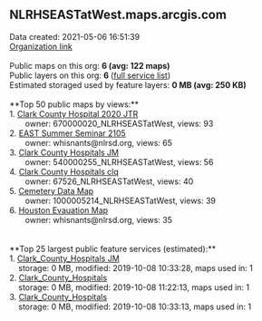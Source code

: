 <h2>NLRHSEASTatWest.maps.arcgis.com</h2> Data created: 2021-05-06 16:51:39 <br /><a target='new' href='https://NLRHSEASTatWest.maps.arcgis.com'>Organization link</a><br /><br />Public maps on this org: <b>6 (avg: 122 maps)</b><br />Public layers on this org: <b>6 </b>(<a target='new' href='https://services.arcgis.com/NkwYVlHTWSY6zGeV/ArcGIS/rest/services'>full service list</a>)<br />Estimated storaged used by feature layers: <b>0 MB (avg: 250 KB)</b><br /><br />**Top 50 public maps by views:**<br />  1. <a target='new' href='https://www.arcgis.com/home/item.html?id=e00f84c035ce46c6b5ae5149b1982af7'>Clark County Hospital 2020 JTR</a> <br />  &nbsp;&nbsp;&nbsp;&nbsp; &nbsp;&nbsp;owner: 670000020_NLRHSEASTatWest, views: 93<br />  2. <a target='new' href='https://www.arcgis.com/home/item.html?id=4c1cef78116c43e79dafc612e3093901'>EAST Summer Seminar 2105</a> <br />  &nbsp;&nbsp;&nbsp;&nbsp; &nbsp;&nbsp;owner: whisnants@nlrsd.org, views: 65<br />  3. <a target='new' href='https://www.arcgis.com/home/item.html?id=9a07054e7a8d4510b76ca594196f0b47'>Clark County Hospitals JM</a> <br />  &nbsp;&nbsp;&nbsp;&nbsp; &nbsp;&nbsp;owner: 540000255_NLRHSEASTatWest, views: 56<br />  4. <a target='new' href='https://www.arcgis.com/home/item.html?id=63b021b0e5744a8bbdf124d55cbac828'>Clark County Hospitals clq</a> <br />  &nbsp;&nbsp;&nbsp;&nbsp; &nbsp;&nbsp;owner: 67526_NLRHSEASTatWest, views: 40<br />  5. <a target='new' href='https://www.arcgis.com/home/item.html?id=f90808d1f7324719ae9ac10b435a31e7'>Cemetery Data Map</a> <br />  &nbsp;&nbsp;&nbsp;&nbsp; &nbsp;&nbsp;owner: 1000005214_NLRHSEASTatWest, views: 39<br />  6. <a target='new' href='https://www.arcgis.com/home/item.html?id=f3faec78c6ed43f19c38225554dc1975'>Houston Evauation Map</a> <br />  &nbsp;&nbsp;&nbsp;&nbsp; &nbsp;&nbsp;owner: whisnants@nlrsd.org, views: 35<br /><br /><br />**Top 25 largest public feature services (estimated):**<br /> 1. <a target='new' href='https://www.arcgis.com/home/item.html?id=939f73d2ca984765ae75e6ec71029bb8'>Clark_County_Hospitals JM</a><br /> &nbsp;&nbsp;&nbsp;&nbsp;storage: 0 MB, modified: 2019-10-08 10:33:28, maps used in: 1<br /> 2. <a target='new' href='https://www.arcgis.com/home/item.html?id=c4fa92dc02ff44ff83016e88443cc6ac'>Clark_County_Hospitals</a><br /> &nbsp;&nbsp;&nbsp;&nbsp;storage: 0 MB, modified: 2019-10-08 11:22:13, maps used in: 1<br /> 3. <a target='new' href='https://www.arcgis.com/home/item.html?id=c70990abe4f6462eb2768b1e575df99d'>Clark_County_Hospitals</a><br /> &nbsp;&nbsp;&nbsp;&nbsp;storage: 0 MB, modified: 2019-10-08 10:33:13, maps used in: 1<br />